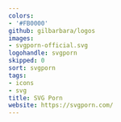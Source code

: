 ```yaml
---
colors:
- '#FB0000'
github: gilbarbara/logos
images:
- svgporn-official.svg
logohandle: svgporn
skipped: 0
sort: svgporn
tags:
- icons
- svg
title: SVG Porn
website: https://svgporn.com/
---
```

